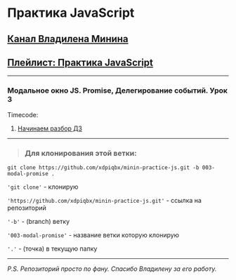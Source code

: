 # Практика JavaScript

## [Канал Владилена Минина](https://www.youtube.com/c/VladilenMinin)

## [Плейлист: Практика JavaScript](https://www.youtube.com/playlist?list=PLqKQF2ojwm3n-ufn3E-l6Y0VxDrj3hM5M)

---

### Модальное окно JS. Promise, Делегирование событий. Урок 3

Timecode:

1. [Начинаем разбор ДЗ](https://youtu.be/GVGq0iy8GQE?list=PLqKQF2ojwm3n-ufn3E-l6Y0VxDrj3hM5M&t=23)

---

> ### Для клонирования этой ветки:

```code
git clone https://github.com/xdpiqbx/minin-practice-js.git -b 003-modal-promise .
```

`'git clone'` - клонирую

`'https://github.com/xdpiqbx/minin-practice-js.git'` - ссылка на репозиторий

`'-b'` - (branch) ветку

`'003-modal-promise'` - название ветки которую клонирую

`'.'` - (точка) в текущую папку

---

_P.S. Репозиторий просто по фану. Спасибо Владилену за его работу._
